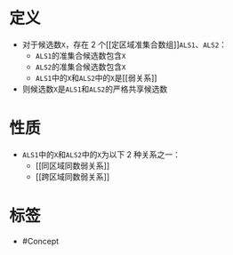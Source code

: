<!-- START doctoc generated TOC please keep comment here to allow auto update -->
<!-- DON'T EDIT THIS SECTION, INSTEAD RE-RUN doctoc TO UPDATE -->

<!-- END doctoc generated TOC please keep comment here to allow auto update -->

# 定义
- 对于候选数`X`，存在 2 个[[定区域准集合数组]]`ALS1`、`ALS2`：
	- `ALS1`的准集合候选数包含`X`
	- `ALS2`的准集合候选数包含`X`
	- `ALS1`中的`X`和`ALS2`中的`X`是[[弱关系]]
- 则候选数`X`是`ALS1`和`ALS2`的严格共享候选数

# 性质

- `ALS1`中的`X`和`ALS2`中的`X`为以下 2 种关系之一：
	- [[同区域同数弱关系]]
	- [[跨区域同数弱关系]]

# 标签
- \#Concept
